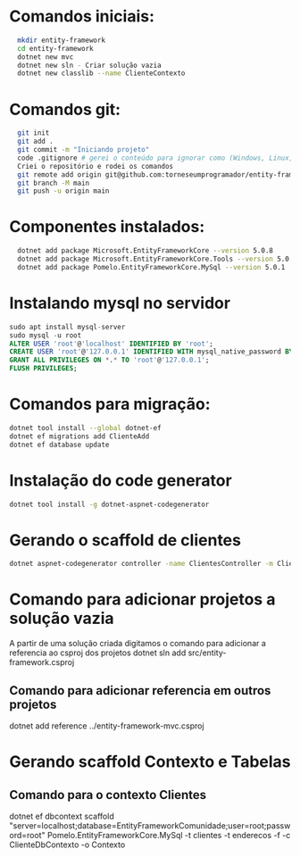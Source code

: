 # Comandos iniciais:
``` bash
  mkdir entity-framework
  cd entity-framework
  dotnet new mvc
  dotnet new sln - Criar solução vazia
  dotnet new classlib --name ClienteContexto
```

# Comandos git:
``` bash
  git init
  git add .
  git commit -m "Iniciando projeto"
  code .gitignore # gerei o conteúdo para ignorar como (Windows, Linux, Mac, DotnetCore, VisualStudioCore) no link: https://www.toptal.com/developers/gitignore
  Criei o repositório e rodei os comandos
  git remote add origin git@github.com:torneseumprogramador/entity-framework.git
  git branch -M main
  git push -u origin main
```

# Componentes instalados:
``` bash
  dotnet add package Microsoft.EntityFrameworkCore --version 5.0.8
  dotnet add package Microsoft.EntityFrameworkCore.Tools --version 5.0.8
  dotnet add package Pomelo.EntityFrameworkCore.MySql --version 5.0.1
```

# Instalando mysql no servidor
``` SQL
sudo apt install mysql-server
sudo mysql -u root
ALTER USER 'root'@'localhost' IDENTIFIED BY 'root';
CREATE USER 'root'@'127.0.0.1' IDENTIFIED WITH mysql_native_password BY 'root';
GRANT ALL PRIVILEGES ON *.* TO 'root'@'127.0.0.1';
FLUSH PRIVILEGES;
```

# Comandos para migração:
``` bash
dotnet tool install --global dotnet-ef
dotnet ef migrations add ClienteAdd
dotnet ef database update
```

# Instalação do code generator
``` bash
dotnet tool install -g dotnet-aspnet-codegenerator
```

# Gerando o scaffold de clientes
``` bash
dotnet aspnet-codegenerator controller -name ClientesController -m Cliente -dc DbContexto --relativeFolderPath Controllers --useDefaultLayout
```
# Comando para adicionar projetos a solução vazia
A partir de uma solução criada digitamos o comando para adicionar a referencia ao csproj dos projetos
 dotnet sln add src/entity-framework.csproj

## Comando para adicionar referencia em outros projetos
dotnet add reference ../entity-framework-mvc.csproj

 # Gerando scaffold Contexto e Tabelas
 ## Comando para o contexto Clientes
  dotnet ef dbcontext scaffold "server=localhost;database=EntityFrameworkComunidade;user=root;password=root" Pomelo.EntityFrameworkCore.MySql -t clientes -t enderecos -f -c ClienteDbContexto -o Contexto
